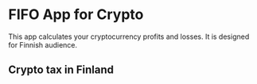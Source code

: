 # FIFO App for Crypto

This app calculates your cryptocurrency profits and losses. It is designed for Finnish audience.

## Crypto tax in Finland




